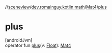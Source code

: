 //[sceneview](../../../index.md)/[dev.romainguy.kotlin.math](../index.md)/[Mat4](index.md)/[plus](plus.md)

# plus

[androidJvm]\
operator fun [plus](plus.md)(v: [Float](https://kotlinlang.org/api/latest/jvm/stdlib/kotlin/-float/index.html)): [Mat4](index.md)
